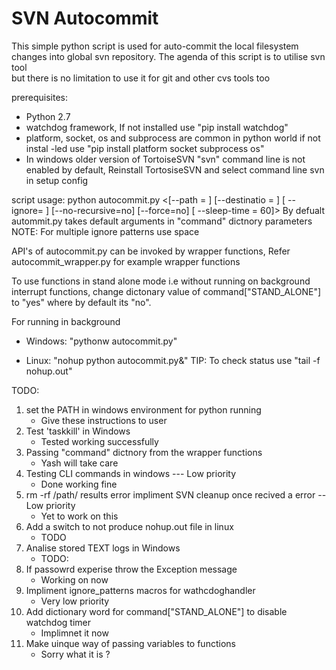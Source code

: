 # SVN Autocommit

This simple python script is used for auto-commit the local filesystem changes
into global svn repository. The agenda of this script is to utilise svn tool  
but there is no limitation to use it for git and other cvs tools too

prerequisites:
* Python 2.7 
* watchdog framework, If not installed use  "pip install watchdog"
* platform, socket, os and subprocess are common in python world if not instal
-led use "pip install platform socket subprocess os"
* In windows older version of TortoiseSVN "svn" command line is not enabled by
default, Reinstall TortosiseSVN and select command line svn in setup config

script usage:
python autocommit.py <[--path = <user source path>] [--destinatio = <SVN Destination path>] [
--ignore= <File format needs to ignore>] [--no-recursive=no] [--force=no] [
--sleep-time = 60]>
By defualt autommit.py takes default arguments in "command" dictnory parameters
NOTE: For multiple ignore patterns use space

API's of autocommit.py can be invoked by wrapper functions, Refer autocommit_wrapper.py for example
wrapper functions

To use functions in stand alone mode i.e without running on background interrupt functions,
change dictonary value of command["STAND_ALONE"] to "yes" where by default its "no".



 For running in background
 * Windows:
   "pythonw autocommit.py" 

 * Linux:
   "nohup python autocommit.py&" 
   TIP: To check status use "tail -f nohup.out"

TODO:
 1. set the PATH in windows environment for python running 
	* Give these instructions to user
 2. Test 'taskkill' in Windows 
	* Tested working successfully 
 3. Passing "command" dictnory from the wrapper functions 
	* Yash will take care 
 4. Testing CLI commands in windows --- Low priority
	* Done working fine 
 6. rm -rf /path/ results error impliment SVN cleanup once recived a error  -- Low priority
	* Yet to work on this 
 7. Add a switch to not produce nohup.out file in linux
	* TODO 
 8. Analise stored TEXT logs in Windows
	* TODO:
 9. If passowrd experise throw the Exception message
	* Working on now 
10. Impliment ignore_patterns macros for wathcdoghandler
	* Very low priority 
11. Add dictionary word for command["STAND_ALONE"] to disable watchdog timer
	* Implimnet it now 
12. Make uinque way of passing variables to functions
	* Sorry what it is ?
